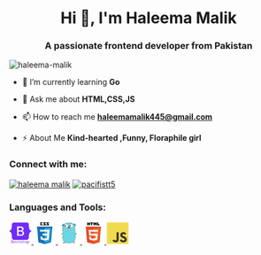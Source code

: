<h1 align="center">Hi 👋, I'm Haleema Malik</h1>
<h3 align="center">A passionate frontend developer from Pakistan</h3>

<p align="left"> <img src="https://komarev.com/ghpvc/?username=haleema-malik&label=Profile%20views&color=0e75b6&style=flat" alt="haleema-malik" /> </p>

- 🌱 I’m currently learning **Go**

- 💬 Ask me about **HTML,CSS,JS**

- 📫 How to reach me **haleemamalik445@gmail.com**

- ⚡ About Me **Kind-hearted ,Funny, Floraphile girl**

<h3 align="left">Connect with me:</h3>
<p align="left">
<a href="https://linkedin.com/in/haleema malik" target="blank"><img align="center" src="https://raw.githubusercontent.com/rahuldkjain/github-profile-readme-generator/master/src/images/icons/Social/linked-in-alt.svg" alt="haleema malik" height="30" width="40" /></a>
<a href="https://instagram.com/pacifistt5" target="blank"><img align="center" src="https://raw.githubusercontent.com/rahuldkjain/github-profile-readme-generator/master/src/images/icons/Social/instagram.svg" alt="pacifistt5" height="30" width="40" /></a>
</p>

<h3 align="left">Languages and Tools:</h3>
<p align="left"> <a href="https://getbootstrap.com" target="_blank" rel="noreferrer"> <img src="https://raw.githubusercontent.com/devicons/devicon/master/icons/bootstrap/bootstrap-plain-wordmark.svg" alt="bootstrap" width="40" height="40"/> </a> <a href="https://www.w3schools.com/css/" target="_blank" rel="noreferrer"> <img src="https://raw.githubusercontent.com/devicons/devicon/master/icons/css3/css3-original-wordmark.svg" alt="css3" width="40" height="40"/> </a> <a href="https://golang.org" target="_blank" rel="noreferrer"> <img src="https://raw.githubusercontent.com/devicons/devicon/master/icons/go/go-original.svg" alt="go" width="40" height="40"/> </a> <a href="https://www.w3.org/html/" target="_blank" rel="noreferrer"> <img src="https://raw.githubusercontent.com/devicons/devicon/master/icons/html5/html5-original-wordmark.svg" alt="html5" width="40" height="40"/> </a> <a href="https://developer.mozilla.org/en-US/docs/Web/JavaScript" target="_blank" rel="noreferrer"> <img src="https://raw.githubusercontent.com/devicons/devicon/master/icons/javascript/javascript-original.svg" alt="javascript" width="40" height="40"/> </a> </p>

